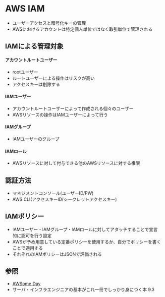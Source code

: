 # AWS IAM
- ユーザーアクセスと暗号化キーの管理
- AWSにおけるアカウントは特定個人単位ではなく取引単位で管理される

## IAMによる管理対象
#### アカウントルートユーザー
  - rootユーザー
  - ルートユーザーによる操作はリスクが高い
  - アクセスキーは削除する

#### IAMユーザー
  - アカウントルートユーザーによって作成される個々のユーザー
  - AWSリソースの操作はIAMユーザーによって行う

#### IAMグループ
  - IAMユーザーのグループ

#### IAMロール
  - AWSリソースに対して付与できる他のAWSリソースに対する権限

## 認証方法
- マネジメントコンソール(ユーザーID/PW)
- AWS CLI(アクセスキーID/シークレットアクセスキー)

## IAMポリシー
- IAMユーザー・IAMグループ・IAMロールに対してアタッチすることで宣言的に認可を行う設定
- AWSが予め用意している定番ポリシーを使用するか、自分でポリシーを書くことで適用する
- それぞれのIAMポリシーはJSONで評価される

## 参照
- [AWSome Day](https://aws.amazon.com/jp/about-aws/events/awsomeday/)
- サーバ・インフラエンジニアの基本がこれ一冊でしっかり身につく本 9.3
